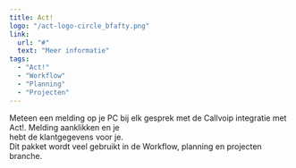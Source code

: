 ```yaml
---
title: Act!
logo: "/act-logo-circle_bfafty.png"
link:
  url: "#"
  text: "Meer informatie"
tags:
  - "Act!"
  - "Workflow"
  - "Planning"
  - "Projecten"
---
```

Meteen een melding op je PC bij elk gesprek met de Callvoip integratie met Act!. Melding aanklikken en je<br>
hebt de klantgegevens voor je.<br>
Dit pakket wordt veel gebruikt in de Workflow, planning en projecten branche.
